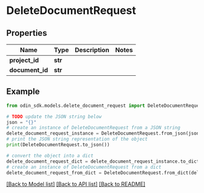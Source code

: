 # DeleteDocumentRequest


## Properties

Name | Type | Description | Notes
------------ | ------------- | ------------- | -------------
**project_id** | **str** |  | 
**document_id** | **str** |  | 

## Example

```python
from odin_sdk.models.delete_document_request import DeleteDocumentRequest

# TODO update the JSON string below
json = "{}"
# create an instance of DeleteDocumentRequest from a JSON string
delete_document_request_instance = DeleteDocumentRequest.from_json(json)
# print the JSON string representation of the object
print(DeleteDocumentRequest.to_json())

# convert the object into a dict
delete_document_request_dict = delete_document_request_instance.to_dict()
# create an instance of DeleteDocumentRequest from a dict
delete_document_request_from_dict = DeleteDocumentRequest.from_dict(delete_document_request_dict)
```
[[Back to Model list]](../README.md#documentation-for-models) [[Back to API list]](../README.md#documentation-for-api-endpoints) [[Back to README]](../README.md)


